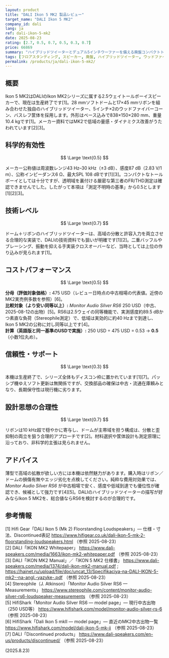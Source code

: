 ```yaml
---
layout: product
title: "DALI Ikon 5 MK2 製品レビュー"
target_name: "DALI Ikon 5 MK2"
company_id: dali
lang: ja
ref: dali-ikon-5-mk2
date: 2025-08-23
rating: [2.7, 0.5, 0.7, 0.5, 0.3, 0.7]
price: 66869
summary: "ハイブリッドツイーターとデュアル5インチウーファーを備える廃盤コンパクトトールボーイ。設計は堅実ですが第三者測定の不足と廃盤ゆえのサポート制約で価値は相対的です。"
tags: [フロアスタンディング, スピーカー, 廃盤, ハイブリッドツイーター, ウッドファイバー]
permalink: /products/ja/dali-ikon-5-mk2/
---
```


## 概要

Ikon 5 MK2はDALIのIkon MK2シリーズに属する2.5ウェイトールボーイスピーカーで、現在は生産終了です[1]。28 mmソフトドームと17×45 mmリボンを組み合わせた独自のハイブリッドツイーター、5インチ×2のウッドファイバーコーン、バスレフ筐体を採用します。外形はベース込みで838×150×280 mm、重量10.4 kgです[1]。メーカー資料ではMK2で低域の量感・ダイナミクス改善がうたわれています[2][3]。

## 科学的有効性

$$ \Large \text{0.5} $$

メーカー公称値は周波数レンジ43 Hz–30 kHz（±3 dB）、感度87 dB（2.83 V/1 m）、公称インピーダンス6 Ω、最大SPL 108 dBです[1][3]。コンパクトなトールボーイとしては十分ですが、透明域を裏付ける厳密な第三者のFR/THD測定は確認できませんでした。したがって本項は「測定不明時の基準」から0.5とします[1][2][3]。

## 技術レベル

$$ \Large \text{0.7} $$

ドーム＋リボンのハイブリッドツイーターは、高域の分散と許容入力を両立させる合理的な実装で、DALIの技術資料でも狙いが明確です[1][2]。二重バッフルやブレーシング、振動を抑える手実装クロスオーバーなど、当時としては上位の作り込みが見られます[1]。

## コストパフォーマンス

$$ \Large \text{0.5} $$

**分母（評価対象価格）:** 475 USD（レビュー日時点の中古相場の代表値。近傍のMK2実売例多数を参照）[6]。  
**比較対象（より安い同等以上）:** *Monitor Audio Silver RS6* 250 USD（中古、2025-08-12の出物）[5]。RS6は2.5ウェイの同等機能で、実測感度約89.5 dBかつ素直な負荷（Stereophile測定）で、低域は実効的に約40 Hzまで到達し、Ikon 5 MK2の公称に対し同等以上です[4]。  
**計算（英語版と同一基準のUSDで実施）:** 250 USD ÷ 475 USD = 0.53 → **0.5**（小数1位丸め）。

## 信頼性・サポート

$$ \Large \text{0.3} $$

本機は生産終了で、シリーズ全体もディスコン枠に置かれています[1][7]。パッシブ機ゆえソフト更新は無関係ですが、交換部品の確保は中古・流通在庫頼みとなり、長期保守性は現行機に劣ります。

## 設計思想の合理性

$$ \Large \text{0.7} $$

リボンは10 kHz超で穏やかに寄与し、ドームが主帯域を担う構成は、分散と歪抑制の両立を狙う合理的アプローチです[2]。材料選択や筐体設計も測定原理に沿っており、非科学的主張は見られません。

## アドバイス

薄型で高域の拡散が欲しい方には本機は依然魅力があります。購入時はリボン／ドームの損傷有無やエッジ劣化を点検してください。純粋な費用対効果では、*Monitor Audio Silver RS6* が中古相場で安く、感度や低域到達でも優位性が確認でき、候補として強力です[4][5]。DALIのハイブリッドツイーターの描写が好みならIkon 5 MK2を、総合値ならRS6を検討するのが合理的です。

## 参考情報

[1] Hifi Gear「DALI Ikon 5 (Mk 2) Floorstanding Loudspeakers」— 仕様・寸法、Discontinued表記 https://www.hifigear.co.uk/dali-ikon-5-mk-2-floorstanding-loudspeakers.html （参照 2025-08-23）  
[2] DALI「IKON MK2 Whitepaper」 https://www.dali-speakers.com/media/1663/ikon-mk2-whitepaper.pdf （参照 2025-08-23）  
[3] DALI「IKON MK2 Manual」／「IKON 5 MK2 仕様書」 https://www.dali-speakers.com/media/1374/dali-ikon-mk2-manual.pdf ; https://hainet.ru/upload/file/doc/uncat_13/Specifikaciya-na-DALI-IKON-5-mk2--na-angl.-yazyke-.pdf （参照 2025-08-23）  
[4] Stereophile（J. Atkinson）「Monitor Audio Silver RS6 — Measurements」 https://www.stereophile.com/content/monitor-audio-silver-rs6-loudspeaker-measurements （参照 2025-08-23）  
[5] HifiShark「Monitor Audio Silver RS6 — model page」— 現行中古出物（250 USD等） https://www.hifishark.com/model/monitor-audio-silver-rs-6 （参照 2025-08-23）  
[6] HifiShark「Dali Ikon 5 mkII — model page」— 直近のMK2中古出物一覧 https://www.hifishark.com/model/dali-ikon-5-mk-ii （参照 2025-08-23）  
[7] DALI「Discontinued products」 https://www.dali-speakers.com/en-us/products/discontinued/ （参照 2025-08-23）

(2025.8.23)

